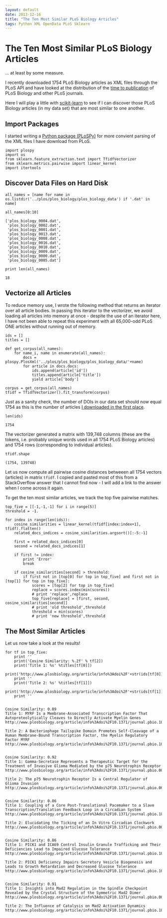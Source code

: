 ```yaml
---
layout: default
date: 2013-12-16
title: "The Ten Most Similar PLoS Biology Articles"
tags: Python XML OpenData PLoS Sklearn
---
```


# The Ten Most Similar PLoS Biology Articles

... at least by some measure.

I recently downloaded 1754 PLoS Biology articles as XML files through the PLoS
API
and have looked at the distribution of the [time to
publication](http://georg.io/2013/10/PLoS_Time_to_Publication/)
of PLoS Biology and other PLoS journals.

Here I will play a little with [scikit-learn](http://scikit-learn.org/stable/)
to see if I can discover those
PLoS Biology articles (in my data set) that are most similar to one another.

## Import Packages

I started writing a [Python package
(PLoSPy)](https://github.com/waltherg/PLoSPy) for more convient parsing
of the XML files I have download from PLoS.

    import plospy
    import os
    from sklearn.feature_extraction.text import TfidfVectorizer
    from sklearn.metrics.pairwise import linear_kernel
    import itertools

## Discover Data Files on Hard Disk

    all_names = [name for name in os.listdir('../plos/plos_biology/plos_biology_data') if '.dat' in name]

    all_names[0:10]

    ['plos_biology_0004.dat',
     'plos_biology_0002.dat',
     'plos_biology_0001.dat',
     'plos_biology_0013.dat',
     'plos_biology_0008.dat',
     'plos_biology_0016.dat',
     'plos_biology_0010.dat',
     'plos_biology_0009.dat',
     'plos_biology_0000.dat',
     'plos_biology_0005.dat']

    print len(all_names)

    18

## Vectorize all Articles

To reduce memory use, I wrote the following method that returns an iterator over
all article bodies.
In passing this iterator to the vectorizer, we avoid loading all articles into
memory at once - despite
the use of an iterator here, I have not been able to repeat this experiment with
all 65,000-odd PLoS ONE
articles without running out of memory.

    ids = []
    titles = []
    
    def get_corpus(all_names):
        for name_i, name in enumerate(all_names):
            docs = plospy.PlosXml('../plos/plos_biology/plos_biology_data/'+name)
            for article in docs.docs:
                ids.append(article['id'])
                titles.append(article['title'])
                yield article['body']

    corpus = get_corpus(all_names)
    tfidf = TfidfVectorizer().fit_transform(corpus)

Just as a sanity check, the number of DOIs in our data set should now equal 1754
as this is the number
of articles [I downloaded in the first
place](http://georg.io/2013/10/PLoS_Time_to_Publication).

    len(ids)

    1754

The vectorizer generated a matrix with 139,748 columns (these are the tokens,
i.e. probably unique words used in
all 1754 PLoS Biology articles) and 1754 rows (corresponding to individual
articles).

    tfidf.shape

    (1754, 139748)

Let us now compute all pairwise cosine distances betweeen all 1754 vectors
(articles) in matrix `tfidf`.
I copied and pasted most of this from a StackOverflow answer that I cannot find
now - I will
add a link to the answer when I come across it again.

To get the ten most similar articles, we track the top five pairwise matches.

    top_five = [[-1,-1,-1] for i in range(5)]
    threshold = -1.
    
    for index in range(len(ids)):
        cosine_similarities = linear_kernel(tfidf[index:index+1], tfidf).flatten()
        related_docs_indices = cosine_similarities.argsort()[:-5:-1]
        
        first = related_docs_indices[0]
        second = related_docs_indices[1]
        
        if first != index:
            print 'Error'
            break
    
        if cosine_similarities[second] > threshold:
            if first not in [top[0] for top in top_five] and first not in [top[1] for top in top_five]:
                scores = [top[2] for top in top_five]
                replace = scores.index(min(scores))
                # print 'replace',replace
                top_five[replace] = [first, second, cosine_similarities[second]]
                # print 'old threshold',threshold
                threshold = min(scores)
                # print 'new threshold',threshold

## The Most Similar Articles

Let us now take a look at the results!

    for tf in top_five:
        print ''
        print('Cosine Similarity: %.2f' % tf[2])
        print('Title 1: %s' %titles[tf[0]])
        print('http://www.plosbiology.org/article/info%3Adoi%2F'+str(ids[tf[0]]))
        print ''
        print('Title 2: %s' %titles[tf[1]])
        print('http://www.plosbiology.org/article/info%3Adoi%2F'+str(ids[tf[1]]))
        print ''

    
    Cosine Similarity: 0.89
    Title 1: MYRF Is a Membrane-Associated Transcription Factor That Autoproteolytically Cleaves to Directly Activate Myelin Genes
    http://www.plosbiology.org/article/info%3Adoi%2F10.1371/journal.pbio.1001625
    
    Title 2: A Bacteriophage Tailspike Domain Promotes Self-Cleavage of a Human Membrane-Bound Transcription Factor, the Myelin Regulatory Factor MYRF
    http://www.plosbiology.org/article/info%3Adoi%2F10.1371/journal.pbio.1001624
    
    
    Cosine Similarity: 0.92
    Title 1: Gamma-Secretase Represents a Therapeutic Target for the Treatment of Invasive Glioma Mediated by the p75 Neurotrophin Receptor
    http://www.plosbiology.org/article/info%3Adoi%2F10.1371/journal.pbio.0060289
    
    Title 2: The p75 Neurotrophin Receptor Is a Central Regulator of Glioma Invasion 
    http://www.plosbiology.org/article/info%3Adoi%2F10.1371/journal.pbio.0050212
    
    
    Cosine Similarity: 0.86
    Title 1: Coupling of a Core Post-Translational Pacemaker to a Slave Transcription/Translation Feedback Loop in a Circadian System
    http://www.plosbiology.org/article/info%3Adoi%2F10.1371/journal.pbio.1000394
    
    Title 2: Elucidating the Ticking of an In Vitro Circadian Clockwork 
    http://www.plosbiology.org/article/info%3Adoi%2F10.1371/journal.pbio.0050093
    
    
    Cosine Similarity: 0.86
    Title 1: PICK1 and ICA69 Control Insulin Granule Trafficking and Their Deficiencies Lead to Impaired Glucose Tolerance
    http://www.plosbiology.org/article/info%3Adoi%2F10.1371/journal.pbio.1001541
    
    Title 2: PICK1 Deficiency Impairs Secretory Vesicle Biogenesis and Leads to Growth Retardation and Decreased Glucose Tolerance
    http://www.plosbiology.org/article/info%3Adoi%2F10.1371/journal.pbio.1001542
    
    
    Cosine Similarity: 0.91
    Title 1: Insights into Mad2 Regulation in the Spindle Checkpoint Revealed by the Crystal Structure of the Symmetric Mad2 Dimer 
    http://www.plosbiology.org/article/info%3Adoi%2F10.1371/journal.pbio.0060050
    
    Title 2: The Influence of Catalysis on Mad2 Activation Dynamics
    http://www.plosbiology.org/article/info%3Adoi%2F10.1371/journal.pbio.1000010
    
